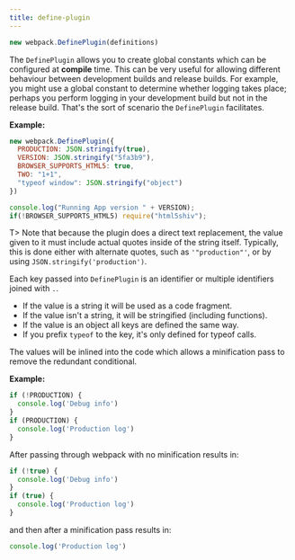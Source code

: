 ```yaml
---
title: define-plugin
---
```


``` javascript
new webpack.DefinePlugin(definitions)
```

The `DefinePlugin` allows you to create global constants which can be configured at **compile** time. This can be very useful for allowing different behaviour between development builds and release builds. For example, you might use a global constant to determine whether logging takes place; perhaps you perform logging in your development build but not in the release build. That's the sort of scenario the `DefinePlugin` facilitates.

**Example:**

``` javascript
new webpack.DefinePlugin({
  PRODUCTION: JSON.stringify(true),
  VERSION: JSON.stringify("5fa3b9"),
  BROWSER_SUPPORTS_HTML5: true,
  TWO: "1+1",
  "typeof window": JSON.stringify("object")
})
```

``` javascript
console.log("Running App version " + VERSION);
if(!BROWSER_SUPPORTS_HTML5) require("html5shiv");
```

T> Note that because the plugin does a direct text replacement, the value given to it must include actual quotes inside of the string itself. Typically, this is done either with alternate quotes, such as `'"production"'`, or by using `JSON.stringify('production')`.

Each key passed into `DefinePlugin` is an identifier or multiple identifiers joined with `.`.

* If the value is a string it will be used as a code fragment.
* If the value isn't a string, it will be stringified (including functions).
* If the value is an object all keys are defined the same way.
* If you prefix `typeof` to the key, it's only defined for typeof calls.

The values will be inlined into the code which allows a minification pass to remove the redundant conditional.

**Example:**

``` javascript
if (!PRODUCTION) {
  console.log('Debug info')
}
if (PRODUCTION) {
  console.log('Production log')
}
`````
After passing through webpack with no minification results in:

``` javascript
if (!true) {
  console.log('Debug info')
}
if (true) {
  console.log('Production log')
}
```

and then after a minification pass results in:

``` javascript
console.log('Production log')
```
